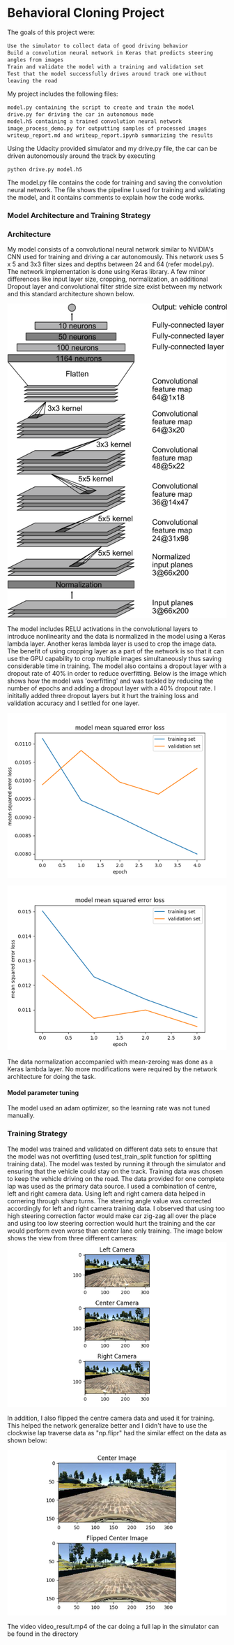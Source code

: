# Behavioral Cloning Project


The goals of this project were:

    Use the simulator to collect data of good driving behavior
    Build a convolution neural network in Keras that predicts steering angles from images
    Train and validate the model with a training and validation set
    Test that the model successfully drives around track one without leaving the road


My project includes the following files:

    model.py containing the script to create and train the model
    drive.py for driving the car in autonomous mode
    model.h5 containing a trained convolution neural network
    image_process_demo.py for outputting samples of processed images
    writeup_report.md and writeup_report.ipynb summarizing the results

Using the Udacity provided simulator and my drive.py file, the car can be driven autonomously around the track by executing

    python drive.py model.h5

The model.py file contains the code for training and saving the convolution neural network. The file shows the pipeline I used for training and validating the model, and it contains comments to explain how the code works.

### Model Architecture and Training Strategy

### Architecture

My model consists of a convolutional neural network similar to NVIDIA's CNN used for training and driving a car autonomously. This network uses 5 x 5 and 3x3 filter sizes and depths between 24 and 64 (refer model.py). The network implementation is done using Keras library. A few minor differences like input layer size, cropping, normalization, an additional Dropout layer and convolutional filter stride size exist between my network and this standard architecture shown below.

[nvidia]: ./examples/cnn-architecture-nvidia.png "NVIDIA CNN Architecture [Source: NVIDIA DevBlog]"
![alt text][nvidia]


The model includes RELU activations in the convolutional layers to introduce nonlinearity and the data is normalized in the model using a Keras lambda layer. Another keras lambda layer is used to crop the image data. The benefit of using cropping layer as a part of the network is so that it can use the GPU capability to crop multiple images simultaneously thus saving considerable time in training.
The model also contains a dropout layer with a dropout rate of 40% in order to reduce overfitting.
Below is the image which shows how the model was 'overfitting' and was tackled by reducing the number of epochs and adding a dropout layer with a 40% dropout rate. I inititally added three dropout layers but it hurt the training loss and validation accuracy and I settled for one layer.  

[overfitting]: ./examples/Loss_and_Validation_overfitting.png "Network Overfitting during training"
![alt text][overfitting]

[not_overfitting]: ./examples/Loss_and_Validation.png "Network Performance with fewer epochs and Dropout layer"
![alt text][not_overfitting]

The data normalization accompanied with mean-zeroing was done as a Keras lambda layer. No more modifications were required by the network architecture for doing the task.

#### Model parameter tuning

The model used an adam optimizer, so the learning rate was not tuned manually.

### Training Strategy
[//]: # (Image References)

[left_right_center]: ./examples/Left_Right_and_Center.png "Left, Right and Center"
[Flipped]: ./examples/Flipped.png "Flipping Effect"

The model was trained and validated on different data sets to ensure that the model was not overfitting (used test_train_split function for splitting training data). The model was tested by running it through the simulator and ensuring that the vehicle could stay on the track.
Training data was chosen to keep the vehicle driving on the road. The data provided for one complete lap was used as the primary data source. I used a combination of centre, left and right camera data. Using left and right camera data helped in cornering through sharp turns. The steering angle value was corrected accordingly for left and right camera training data. I observed that using too high steering correction factor would make car zig-zag all over the place and using too low steering correction would hurt the training and the car would perform even worse than center lane only training. The image below shows the view from three different cameras:
![alt text][left_right_center]

In addition, I also flipped the centre camera data and used it for training. This helped the network generalize better and I didn't have to use the clockwise lap traverse data as "np.flipr" had the similar effect on the data as shown below:

![alt text][Flipped]

The video video_result.mp4 of the car doing a full lap in the simulator can be found in the directory 